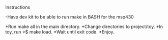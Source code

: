 Instructions

-Have dev kit to be able to run make in BASH for the msp430

*Run make all in the main directory.
*Change directories to project/toy.
*In toy, run >$ make load.
*Wait until exit code.
*Enjoy.
